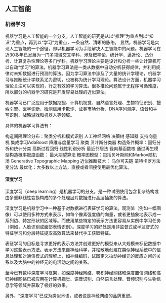 
## 人工智能

### 机器学习

机器学习是人工智能的一个分支。人工智能的研究是从以“推理”为重点到以“知识”为重点，再到以“学习”为重点，一条自然、清晰的脉络。
显然，机器学习是实现人工智能的一个途径，即以机器学习为手段解决人工智能中的问题。机器学习在近30多年已发展为一门多领域交叉学科，涉及概率论、统计学、逼近论、凸分析、计算复杂性理论等多门学科。机器学习理论主要是设计和分析一些让计算机可以自动“学习”的算法。机器学习算法是一类从数据中自动分析获得规律，并利用规律对未知数据进行预测的算法。因为学习算法中涉及了大量的统计学理论，机器学习与推断统计学联系尤为密切，也被称为统计学习理论。算法设计方面，机器学习理论关注可以实现的，行之有效的学习算法。很多推论问题属于无程序可循难度，所以部分的机器学习研究是开发容易处理的近似算法。

机器学习已广泛应用于数据挖掘、计算机视觉、自然语言处理、生物特征识别、搜索引擎、医学诊断、检测信用卡欺诈、证券市场分析、DNA序列测序、语音和手写识别、战略游戏和机器人等领域。

具体的机器学习算法有：

构造间隔理论分布：聚类分析和模式识别
人工神经网络
决策树
感知器
支持向量机
集成学习AdaBoost
降维与度量学习
聚类
贝叶斯分类器
构造条件概率：回归分析和统计分类
高斯过程回归
线性判别分析
最近邻居法
径向基函数核
通过再生模型构造概率密度函数：
最大期望算法
概率图模型：包括贝叶斯网和Markov随机场
Generative Topographic Mapping
近似推断技术：
马尔可夫链
蒙特卡罗方法
变分法
最优化：大多数以上方法，直接或者间接使用最优化算法。


#### 深度学习
深度学习（deep learning）是机器学习的分支，是一种试图使用包含复杂结构或由多重非线性变换构成的多个处理层对数据进行高层抽象的算法。

深度学习是机器学习中一种基于对数据进行表征学习的算法。观测值（例如一幅图像）可以使用多种方式来表示，如每个像素强度值的向量，或者更抽象地表示成一系列边、特定形状的区域等。而使用某些特定的表示方法更容易从实例中学习任务（例如，人脸识别或面部表情识别）。深度学习的好处是用非监督式或半监督式的特征学习和分层特征提取高效算法来替代手工获取特征。

表征学习的目标是寻求更好的表示方法并创建更好的模型来从大规模未标记数据中学习这些表示方法。表示方法来自神经科学，并松散地创建在类似神经系统中的信息处理和对通信模式的理解上，如神经编码，试图定义拉动神经元的反应之间的关系以及大脑中的神经元的电活动之间的关系。

至今已有数种深度学习框架，如深度神经网络、卷积神经网络和深度置信网络和递归神经网络已被应用在计算机视觉、语音识别、自然语言处理、音频识别与生物信息学等领域并获取了极好的效果。

另外，“深度学习”已成为类似术语，或者说是神经网络的品牌重塑。